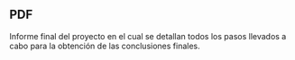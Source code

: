 ## PDF

Informe final del proyecto en el cual se detallan todos los pasos llevados a cabo para la obtención de las conclusiones finales. 
